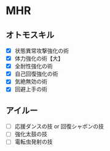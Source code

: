 # MHR
## オトモスキル
- [x] 状態異常攻撃強化の術
- [x] 体力強化の術【大】
- [x] 全耐性強化の術		
- [x] 自己回復強化の術
- [x] 気絶無効の術
- [x] 回避上手の術
## アイルー
- [ ] 応援ダンスの技 or 回復シャボンの技	
- [ ] 強化太鼓の技
- [ ] 電転虫発射の技
